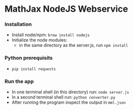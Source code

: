 # MathJax NodeJS Webservice

### Installation
- Install node/npm: `brew install nodejs`
- Initialize the node modules: 
  - in the same directory as the server.js, run `npm install`

### Python prerequisits
- `pip install requests`

### Run the app
- In one terminal shell (in this directory) run: `node server.js`
- In a second terminal shell run: `python converter.py`
- After running the program inspect the output in `mml.json`
